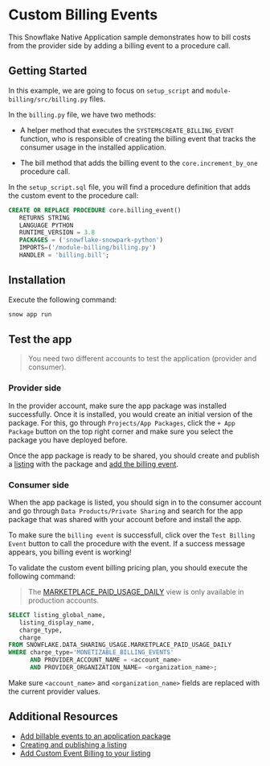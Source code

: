 # Custom Billing Events

This Snowflake Native Application sample demonstrates how to bill costs from the provider side by adding a billing event to a procedure call.

## Getting Started

In this example, we are going to focus on `setup_script` and `module-billing/src/billing.py` files.

In the `billing.py` file, we have two methods:

   - A helper method that executes the `SYSTEM$CREATE_BILLING_EVENT` function, who is responsible of creating the billing event that tracks the consumer usage in the installed application.

   - The bill method that adds the billing event to the `core.increment_by_one` procedure call.

In the `setup_script.sql` file, you will find a procedure definition that adds the custom event to the procedure call:

```sql
CREATE OR REPLACE PROCEDURE core.billing_event()
   RETURNS STRING
   LANGUAGE PYTHON
   RUNTIME_VERSION = 3.8
   PACKAGES = ('snowflake-snowpark-python')
   IMPORTS=('/module-billing/billing.py')
   HANDLER = 'billing.bill';
```

## Installation

Execute the following command:

```bash
snow app run
```

## Test the app

 > You need two different accounts to test the application (provider and consumer).

### Provider side

In the provider account, make sure the app package was installed successfully. Once it is installed, you would create an initial version of the package.
For this, go through `Projects/App Packages`, click the `+ App Package` button on the top right corner and make sure you select the package you have deployed before.

Once the app package is ready to be shared, you should create and publish a [listing](https://other-docs.snowflake.com/en/collaboration/provider-listings-creating-publishing#share-data-or-apps-with-specific-consumers-using-a-private-listing) with the package and [add the billing event](https://other-docs.snowflake.com/en/collaboration/provider-listings-pricing-model#configure-your-listing-for-custom-event-billing).

### Consumer side

When the app package is listed, you should sign in to the consumer account and go through `Data Products/Private Sharing` and search for the app package that was shared with your account before and install the app.

To make sure the `billing event` is successfull, click over the `Test Billing Event` button to call the procedure with the event. If a success message appears, you billing event is working!

To validate the custom event billing pricing plan, you should execute the following command:

> The [MARKETPLACE_PAID_USAGE_DAILY](https://other-docs.snowflake.com/en/collaboration/views/marketplace-paid-usage-daily-ds) view is only available in production accounts.

```sql
SELECT listing_global_name,
   listing_display_name,
   charge_type,
   charge
FROM SNOWFLAKE.DATA_SHARING_USAGE.MARKETPLACE_PAID_USAGE_DAILY
WHERE charge_type='MONETIZABLE_BILLING_EVENTS'
      AND PROVIDER_ACCOUNT_NAME = <account_name>
      AND PROVIDER_ORGANIZATION_NAME= <organization_name>;
```

Make sure `<account_name>` and `<organization_name>` fields are replaced with the current provider values.

## Additional Resources

- [Add billable events to an application package](https://docs.snowflake.com/en/developer-guide/native-apps/adding-custom-event-billing)
- [Creating and publishing a listing](https://other-docs.snowflake.com/en/collaboration/provider-listings-creating-publishing)
- [Add Custom Event Billing to your listing](https://other-docs.snowflake.com/en/collaboration/provider-listings-pricing-model#add-custom-event-billing-to-your-listing)
